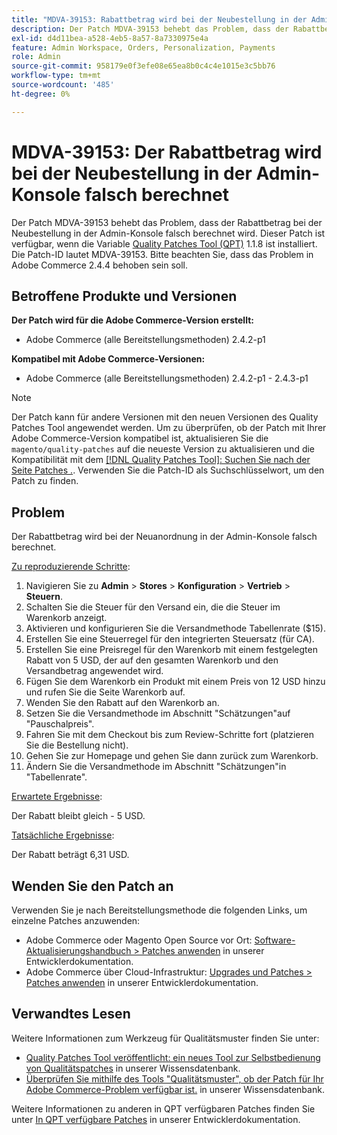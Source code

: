 ```yaml
---
title: "MDVA-39153: Rabattbetrag wird bei der Neubestellung in der Admin-Konsole falsch berechnet"
description: Der Patch MDVA-39153 behebt das Problem, dass der Rabattbetrag bei der Neubestellung in der Admin-Konsole falsch berechnet wird. Dieser Patch ist verfügbar, wenn das [Quality Patches Tool (QPT)](/help/announcements/adobe-commerce-announcements/magento-quality-patches-released-new-tool-to-self-serve-quality-patches.md) 1.1.8 installiert ist. Die Patch-ID lautet MDVA-39153. Bitte beachten Sie, dass das Problem in Adobe Commerce 2.4.4 behoben sein soll.
exl-id: d4d11bea-a528-4eb5-8a57-8a7330975e4a
feature: Admin Workspace, Orders, Personalization, Payments
role: Admin
source-git-commit: 958179e0f3efe08e65ea8b0c4c4e1015e3c5bb76
workflow-type: tm+mt
source-wordcount: '485'
ht-degree: 0%

---
```


# MDVA-39153: Der Rabattbetrag wird bei der Neubestellung in der Admin-Konsole falsch berechnet

Der Patch MDVA-39153 behebt das Problem, dass der Rabattbetrag bei der Neubestellung in der Admin-Konsole falsch berechnet wird. Dieser Patch ist verfügbar, wenn die Variable [Quality Patches Tool (QPT)](/help/announcements/adobe-commerce-announcements/magento-quality-patches-released-new-tool-to-self-serve-quality-patches.md) 1.1.8 ist installiert. Die Patch-ID lautet MDVA-39153. Bitte beachten Sie, dass das Problem in Adobe Commerce 2.4.4 behoben sein soll.

## Betroffene Produkte und Versionen

**Der Patch wird für die Adobe Commerce-Version erstellt:**

* Adobe Commerce (alle Bereitstellungsmethoden) 2.4.2-p1

**Kompatibel mit Adobe Commerce-Versionen:**

* Adobe Commerce (alle Bereitstellungsmethoden) 2.4.2-p1 - 2.4.3-p1

>[!NOTE]
>
>Der Patch kann für andere Versionen mit den neuen Versionen des Quality Patches Tool angewendet werden. Um zu überprüfen, ob der Patch mit Ihrer Adobe Commerce-Version kompatibel ist, aktualisieren Sie die `magento/quality-patches` auf die neueste Version zu aktualisieren und die Kompatibilität mit dem [[!DNL Quality Patches Tool]: Suchen Sie nach der Seite Patches .](https://devdocs.magento.com/quality-patches/tool.html#patch-grid). Verwenden Sie die Patch-ID als Suchschlüsselwort, um den Patch zu finden.

## Problem

Der Rabattbetrag wird bei der Neuanordnung in der Admin-Konsole falsch berechnet.

<u>Zu reproduzierende Schritte</u>:

1. Navigieren Sie zu **Admin** > **Stores** > **Konfiguration** > **Vertrieb** > **Steuern**.
1. Schalten Sie die Steuer für den Versand ein, die die Steuer im Warenkorb anzeigt.
1. Aktivieren und konfigurieren Sie die Versandmethode Tabellenrate ($15).
1. Erstellen Sie eine Steuerregel für den integrierten Steuersatz (für CA).
1. Erstellen Sie eine Preisregel für den Warenkorb mit einem festgelegten Rabatt von 5 USD, der auf den gesamten Warenkorb und den Versandbetrag angewendet wird.
1. Fügen Sie dem Warenkorb ein Produkt mit einem Preis von 12 USD hinzu und rufen Sie die Seite Warenkorb auf.
1. Wenden Sie den Rabatt auf den Warenkorb an.
1. Setzen Sie die Versandmethode im Abschnitt &quot;Schätzungen&quot;auf &quot;Pauschalpreis&quot;.
1. Fahren Sie mit dem Checkout bis zum Review-Schritte fort (platzieren Sie die Bestellung nicht).
1. Gehen Sie zur Homepage und gehen Sie dann zurück zum Warenkorb.
1. Ändern Sie die Versandmethode im Abschnitt &quot;Schätzungen&quot;in &quot;Tabellenrate&quot;.

<u>Erwartete Ergebnisse</u>:

Der Rabatt bleibt gleich - 5 USD.

<u>Tatsächliche Ergebnisse</u>:

Der Rabatt beträgt 6,31 USD.

## Wenden Sie den Patch an

Verwenden Sie je nach Bereitstellungsmethode die folgenden Links, um einzelne Patches anzuwenden:

* Adobe Commerce oder Magento Open Source vor Ort: [Software-Aktualisierungshandbuch > Patches anwenden](https://devdocs.magento.com/guides/v2.4/comp-mgr/patching/mqp.html) in unserer Entwicklerdokumentation.
* Adobe Commerce über Cloud-Infrastruktur: [Upgrades und Patches > Patches anwenden](https://devdocs.magento.com/cloud/project/project-patch.html) in unserer Entwicklerdokumentation.

## Verwandtes Lesen

Weitere Informationen zum Werkzeug für Qualitätsmuster finden Sie unter:

* [Quality Patches Tool veröffentlicht: ein neues Tool zur Selbstbedienung von Qualitätspatches](/help/announcements/adobe-commerce-announcements/magento-quality-patches-released-new-tool-to-self-serve-quality-patches.md) in unserer Wissensdatenbank.
* [Überprüfen Sie mithilfe des Tools &quot;Qualitätsmuster&quot;, ob der Patch für Ihr Adobe Commerce-Problem verfügbar ist.](/help/support-tools/patches-available-in-qpt-tool/check-patch-for-magento-issue-with-magento-quality-patches.md) in unserer Wissensdatenbank.

Weitere Informationen zu anderen in QPT verfügbaren Patches finden Sie unter [In QPT verfügbare Patches](https://devdocs.magento.com/quality-patches/tool.html#patch-grid) in unserer Entwicklerdokumentation.
